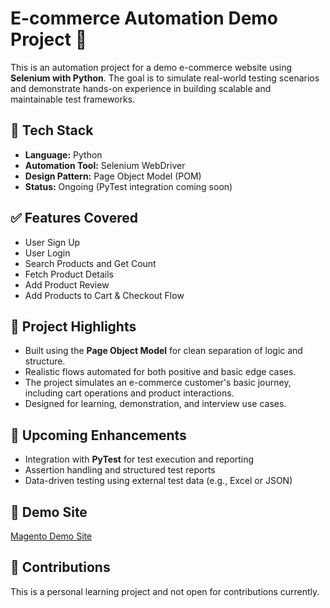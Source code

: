 # E-commerce Automation Demo Project 🛒

This is an automation project for a demo e-commerce website using **Selenium with Python**. The goal is to simulate real-world testing scenarios and demonstrate hands-on experience in building scalable and maintainable test frameworks.

## 🔧 Tech Stack
- **Language:** Python
- **Automation Tool:** Selenium WebDriver
- **Design Pattern:** Page Object Model (POM)
- **Status:** Ongoing (PyTest integration coming soon)

## ✅ Features Covered
- User Sign Up
- User Login
- Search Products and Get Count
- Fetch Product Details
- Add Product Review
- Add Products to Cart & Checkout Flow

## 📌 Project Highlights
- Built using the **Page Object Model** for clean separation of logic and structure.
- Realistic flows automated for both positive and basic edge cases.
- The project simulates an e-commerce customer's basic journey, including cart operations and product interactions.
- Designed for learning, demonstration, and interview use cases.

## 🚧 Upcoming Enhancements
- Integration with **PyTest** for test execution and reporting
- Assertion handling and structured test reports
- Data-driven testing using external test data (e.g., Excel or JSON)

## 🔗 Demo Site
[Magento Demo Site](https://magento.softwaretestingboard.com/)

## 🤝 Contributions
This is a personal learning project and not open for contributions currently.
